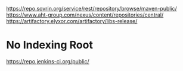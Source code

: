 https://repo.sovrin.org/service/rest/repository/browse/maven-public/
https://www.aht-group.com/nexus/content/repositories/central/
https://artifactory.elyxor.com/artifactory/libs-release/
# No Indexing Root
https://repo.jenkins-ci.org/public/
